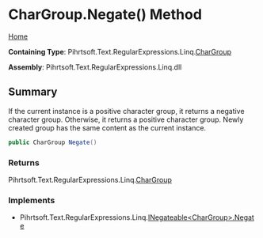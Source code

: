 # CharGroup\.Negate\(\) Method

[Home](../../../../../../README.md)

**Containing Type**: Pihrtsoft\.Text\.RegularExpressions\.Linq\.[CharGroup](../README.md)

**Assembly**: Pihrtsoft\.Text\.RegularExpressions\.Linq\.dll

## Summary

If the current instance is a positive character group, it returns a negative character group\. Otherwise, it returns a positive character group\. Newly created group has the same content as the current instance\.

```csharp
public CharGroup Negate()
```

### Returns

Pihrtsoft\.Text\.RegularExpressions\.Linq\.[CharGroup](../README.md)

### Implements

* Pihrtsoft\.Text\.RegularExpressions\.Linq\.[INegateable\<CharGroup>.Negate](../../INegateable-1/Negate/README.md)
